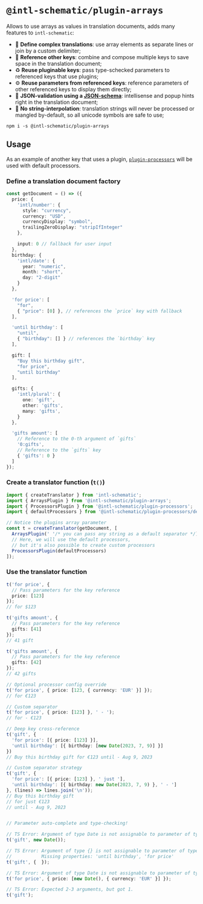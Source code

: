 # `@intl-schematic/plugin-arrays`<!-- omit from toc -->

Allows to use arrays as values in translation documents, adds many features to `intl-schematic`:
- 💬 **Define complex translations**: use array elements as separate lines or join by a custom delimiter;
- 📑 **Reference other keys**: combine and compose multiple keys to save space in the translation document;
- ♻ **Reuse pluginable keys**: pass type-schecked parameters to referenced keys that use plugins;
- ⚙ **Reuse parameters from referenced keys**: reference parameters of other referenced keys to display them directly;
- 📃 **JSON-validation using a [JSON-schema](/packages/core/README.md#using-with-json-schema)**: intellisense and popup hints right in the translation document;
- 🚫 **No string-interpolation**: translation strings will never be processed or mangled by-default, so all unicode symbols are safe to use;

`npm i -s @intl-schematic/plugin-arrays`

## Usage

As an example of another key that uses a plugin, [`plugin-processors`](/packages/plugins/processors/) will be used with default processors.

### Define a translation document factory

```ts
const getDocument = () => ({
  price: {
    'intl/number': {
      style: "currency",
      currency: "USD",
      currencyDisplay: "symbol",
      trailingZeroDisplay: "stripIfInteger"
    },

    input: 0 // fallback for user input
  },
  birthday: {
    'intl/date': {
      year: "numeric",
      month: "short",
      day: "2-digit"
    }
  },

  'for price': [
    "for",
    { "price": [0] }, // references the `price` key with fallback
  ],

  'until birthday': [
    "until",
    { "birthday": [] } // references the `birthday` key
  ],

  gift: [
    "Buy this birthday gift",
    "for price",
    "until birthday"
  ],

  gifts: {
    'intl/plural': {
      one: 'gift',
      other: 'gifts',
      many: 'gifts',
    }
  },

  'gifts amount': [
    // Reference to the 0-th argument of `gifts`
    '0:gifts',
    // Reference to the `gifts` key
    { 'gifts': 0 }
  ]
});
```

### Create a translator function (`t()`)

```ts
import { createTranslator } from 'intl-schematic';
import { ArraysPlugin } from '@intl-schematic/plugin-arrays';
import { ProcessorsPlugin } from '@intl-schematic/plugin-processors';
import { defaultProcessors } from '@intl-schematic/plugin-processors/default';

// Notice the plugins array parameter
const t = createTranslator(getDocument, [
  ArraysPlugin(' '/* you can pass any string as a default separator */),
  // Here, we will use the default processors,
  // but it's also possible to create custom processors
  ProcessorsPlugin(defaultProcessors)
]);
```

### Use the translator function

```ts
t('for price', {
  // Pass parameters for the key reference
  price: [123]
});
// for $123

t('gifts amount', {
  // Pass parameters for the key reference
  gifts: [41]
});
// 41 gift

t('gifts amount', {
  // Pass parameters for the key reference
  gifts: [42]
});
// 42 gifts

// Optional processor config override
t('for price', { price: [123, { currency: 'EUR' }] });
// for €123

// Custom separator
t('for price', { price: [123] }, ' - ');
// for - €123

// Deep key cross-reference
t('gift', {
  'for price': [{ price: [123] }],
  'until birthday': [{ birthday: [new Date(2023, 7, 9)] }]
})
// Buy this birthday gift for €123 until - Aug 9, 2023

// Custom separator strategy
t('gift', {
  'for price': [{ price: [123] }, ' just '],
  'until birthday': [{ birthday: new Date(2023, 7, 9) }, ' - ']
}, (lines) => lines.join('\n'));
// Buy this birthday gift
// for just €123
// until - Aug 9, 2023


// Parameter auto-complete and type-checking!

// TS Error: Argument of type Date is not assignable to parameter of type {...}.
t('gift', new Date());

// TS Error: Argument of type {} is not assignable to parameter of type {...}.
//           Missing properties: 'until birthday', 'for price'
t('gift', {  });

// TS Error: Argument of type Date is not assignable to parameter of type number.
t('for price', { price: [new Date(), { currency: 'EUR' }] });

// TS Error: Expected 2-3 arguments, but got 1.
t('gift');
```
